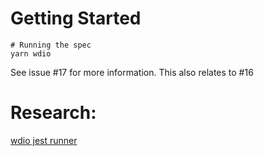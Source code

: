 # Getting Started
```
# Running the spec
yarn wdio
```

See issue #17 for more information. This also relates to #16

# Research:
[wdio jest runner](https://bitbucket.org/atlassian/atlaskit-mk-2/src/master/build/webdriver-runner/)

